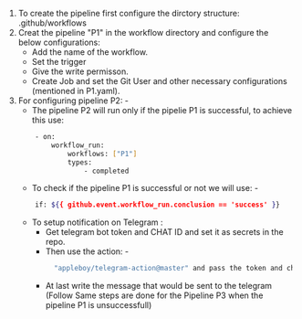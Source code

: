 1. To create the pipeline first configure the dirctory structure:
    .github/workflows
2. Creat the pipeline "P1" in the workflow directory and configure the below configurations:
    - Add the name of the workflow.
    - Set the trigger
    - Give the write permisson.
    - Create Job and set the Git User and other necessary configurations (mentioned in P1.yaml).
3. For configuring pipeline P2: -
    - The pipeline P2 will run only if the pipelie P1 is successful, to achieve this use: 
    ```bash
        - on:
            workflow_run:
                workflows: ["P1"]
                types:
                    - completed
    ```
    - To check if the pipeline P1 is successful or not we will use: -
    ```bash
        if: ${{ github.event.workflow_run.conclusion == 'success' }}
    ```
    - To setup notification on Telegram :
        - Get telegram bot token and CHAT ID and set it as secrets in the repo.
        - Then use the action: -
          ```bash
            "appleboy/telegram-action@master" and pass the token and chat_id
          ```
        - At last write the message that would be sent to the telegram 
    (Follow Same steps are done for the Pipeline P3 when the pipeline P1 is unsuccessfull)